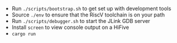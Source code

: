 - Run `./scripts/bootstrap.sh` to get set up with development tools
- Source `./env` to ensure that the RiscV toolchain is on your path
- Run `./scripts/debugger.sh` to start the JLink GDB server
- Install `screen` to view console output on a HiFive
- `cargo run`

